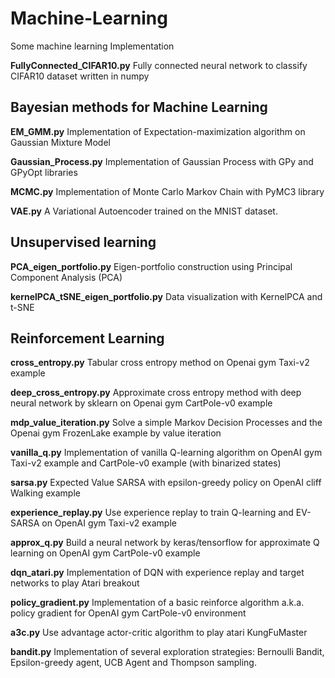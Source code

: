 # Machine-Learning

Some machine learning Implementation

**FullyConnected_CIFAR10.py** Fully connected neural network to classify CIFAR10 dataset written in numpy

## Bayesian methods for Machine Learning
**EM_GMM.py** Implementation of Expectation-maximization algorithm on Gaussian Mixture Model

**Gaussian_Process.py** Implementation of Gaussian Process with  GPy and GPyOpt libraries

**MCMC.py** Implementation of Monte Carlo Markov Chain with PyMC3 library

**VAE.py** A Variational Autoencoder trained on the MNIST dataset.

## Unsupervised learning
**PCA_eigen_portfolio.py** Eigen-portfolio construction using Principal Component Analysis (PCA)

**kernelPCA_tSNE_eigen_portfolio.py** Data visualization with KernelPCA and t-SNE

## Reinforcement Learning
**cross_entropy.py** Tabular cross entropy method on Openai gym Taxi-v2 example

**deep_cross_entropy.py** Approximate cross entropy method with deep neural network by sklearn on Openai gym CartPole-v0 example

**mdp_value_iteration.py** Solve a simple Markov Decision Processes and the Openai gym FrozenLake example by value iteration

**vanilla_q.py** Implementation of vanilla Q-learning algorithm on OpenAI gym Taxi-v2 example and CartPole-v0 example (with binarized states)

**sarsa.py** Expected Value SARSA with epsilon-greedy policy on OpenAI cliff Walking example

**experience_replay.py** Use experience replay to train Q-learning and EV-SARSA on OpenAI gym Taxi-v2 example

**approx_q.py** Build a neural network by keras/tensorflow for approximate Q learning on OpenAI gym CartPole-v0 example

**dqn_atari.py** Implementation of DQN with experience replay and target networks to play Atari breakout

**policy_gradient.py** Implementation of a basic reinforce algorithm a.k.a. policy gradient for OpenAI gym CartPole-v0 environment

**a3c.py** Use advantage actor-critic algorithm to play atari KungFuMaster

**bandit.py** Implementation of several exploration strategies: Bernoulli Bandit, Epsilon-greedy agent, UCB Agent and Thompson sampling.
